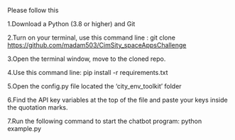Please follow this

1.Download a Python (3.8 or higher) and Git

2.Turn on your terminal, use this command line : 
        git clone https://github.com/madam503/CimSity_spaceAppsChallenge

3.Open the terminal window, move to the cloned repo.

4.Use this command line:
        pip install -r requirements.txt

5.Open the config.py file located the ‘city_env_toolkit’ folder

6.Find the API key variables at the top of the file and paste your keys inside the quotation marks.

7.Run the following command to start the chatbot program:
        python example.py
